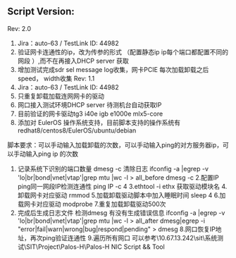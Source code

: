 ## Script Version:
Rev: 2.0
1. Jira：auto-63 / TestLink ID: 44982
2. 验证网卡连通性的ip，改为传参的形式 （配置静态ip ip每个端口都配置不同的网段 ）,而不在再接入DHCP server 获取
3. 增加测试完成sdr sel message log收集，网卡PCIE 每次加载卸载之后speed， width收集
Rev: 1.1
1. Jira：auto-63 / TestLink ID: 44982
2. 只重复卸载加载连网网卡的驱动
3. 网口接入测试环境DHCP server 待测机台自动获取IP 
4. 目前验证的网卡驱动tg3 i40e igb e1000e mlx5-core
5. 添加对 EulerOS 操作系统支持，目前脚本支持的操作系统有redhat8/centos8/EulerOS/ubuntu/debian


脚本要求：可以手动输入加载卸载的次数，可以手动输入ping的对方服务器ip，可以手动输入ping ip 的次数
1. 记录系统下识别的端口数量  dmesg -c 清除日志
ifconfig -a |egrep -v 'lo|br|bond|vnet|vtap'|grep mtu |wc -l > all_before
dmesg -c
2.配置IP ping同一网段IP检测连通性
ping IP -c 4
3.ethtool -i ethx 获取驱动模块名
4.卸载网卡对应驱动
 rmmod  <module name>
5.加载卸载驱动脚本中加入睡眠时间
sleep 4
6.加载网卡对应驱动
modprobe <module name>
7.重复加载卸载驱动500次
8. 完成后生成日志文件 检测dmesg 有没有生成错误信息
ifconfig -a |egrep -v 'lo|br|bond|vnet|vtap'|grep mtu |wc -l > all_after
dmesg|egrep -i "error|fail|warn|wrong|bug|respond|pending" > dmesg
8.网口恢复IP地址，再次ping验证连通性
9.遍历所有网口
可以参考\\10.67.13.242\sit\系统测试\SIT\Project\Palos-H\Palos-H NIC Script && Tool


